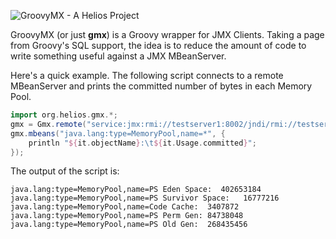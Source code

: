 ![GroovyMX - A Helios Project][1]

GroovyMX (or just **gmx**) is a Groovy wrapper for JMX Clients. Taking a page from Groovy's SQL support, 
the idea is to reduce the amount of code to write something useful against a JMX MBeanServer.

Here's a quick example. The following script connects to a remote MBeanServer and prints the committed number of bytes in each Memory Pool.

```groovy
import org.helios.gmx.*;
gmx = Gmx.remote("service:jmx:rmi://testserver1:8002/jndi/rmi://testserver1:8003/jmxrmi");
gmx.mbeans("java.lang:type=MemoryPool,name=*", {
    println "${it.objectName}:\t${it.Usage.committed}";
});
```

The output of the script is:

    java.lang:type=MemoryPool,name=PS Eden Space:  402653184
    java.lang:type=MemoryPool,name=PS Survivor Space:	16777216
    java.lang:type=MemoryPool,name=Code Cache:	3407872
    java.lang:type=MemoryPool,name=PS Perm Gen:	84738048
    java.lang:type=MemoryPool,name=PS Old Gen:	268435456


[1]: http://www.heliosdev.org/_/rsrc/1235231836908/config/app/images/customLogo/customLogo.gif?revision=5 "Helios"
